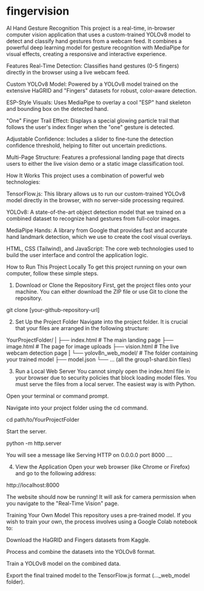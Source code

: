 # fingervision

AI Hand Gesture Recognition
This project is a real-time, in-browser computer vision application that uses a custom-trained YOLOv8 model to detect and classify hand gestures from a webcam feed. It combines a powerful deep learning model for gesture recognition with MediaPipe for visual effects, creating a responsive and interactive experience.

Features
Real-Time Detection: Classifies hand gestures (0-5 fingers) directly in the browser using a live webcam feed.

Custom YOLOv8 Model: Powered by a YOLOv8 model trained on the extensive HaGRID and "Fingers" datasets for robust, color-aware detection.

ESP-Style Visuals: Uses MediaPipe to overlay a cool "ESP" hand skeleton and bounding box on the detected hand.

"One" Finger Trail Effect: Displays a special glowing particle trail that follows the user's index finger when the "one" gesture is detected.

Adjustable Confidence: Includes a slider to fine-tune the detection confidence threshold, helping to filter out uncertain predictions.

Multi-Page Structure: Features a professional landing page that directs users to either the live vision demo or a static image classification tool.

How It Works
This project uses a combination of powerful web technologies:

TensorFlow.js: This library allows us to run our custom-trained YOLOv8 model directly in the browser, with no server-side processing required.

YOLOv8: A state-of-the-art object detection model that we trained on a combined dataset to recognize hand gestures from full-color images.

MediaPipe Hands: A library from Google that provides fast and accurate hand landmark detection, which we use to create the cool visual overlays.

HTML, CSS (Tailwind), and JavaScript: The core web technologies used to build the user interface and control the application logic.

How to Run This Project Locally
To get this project running on your own computer, follow these simple steps.

1. Download or Clone the Repository
First, get the project files onto your machine. You can either download the ZIP file or use Git to clone the repository.

git clone [your-github-repository-url]

2. Set Up the Project Folder
Navigate into the project folder. It is crucial that your files are arranged in the following structure:

YourProjectFolder/
|
├── index.html         # The main landing page
├── image.html         # The page for image uploads
├── vision.html        # The live webcam detection page
|
└── yolov8n_web_model/   # The folder containing your trained model
    ├── model.json
    └── ... (all the group1-shard.bin files)

3. Run a Local Web Server
You cannot simply open the index.html file in your browser due to security policies that block loading model files. You must serve the files from a local server. The easiest way is with Python.

Open your terminal or command prompt.

Navigate into your project folder using the cd command.

cd path/to/YourProjectFolder

Start the server.

python -m http.server

You will see a message like Serving HTTP on 0.0.0.0 port 8000 ....

4. View the Application
Open your web browser (like Chrome or Firefox) and go to the following address:

http://localhost:8000

The website should now be running! It will ask for camera permission when you navigate to the "Real-Time Vision" page.

Training Your Own Model
This repository uses a pre-trained model. If you wish to train your own, the process involves using a Google Colab notebook to:

Download the HaGRID and Fingers datasets from Kaggle.

Process and combine the datasets into the YOLOv8 format.

Train a YOLOv8 model on the combined data.

Export the final trained model to the TensorFlow.js format (..._web_model folder).
